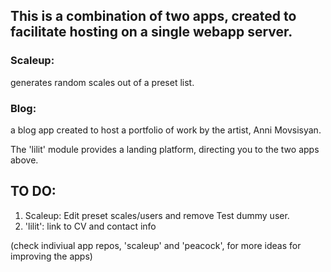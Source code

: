 ## This is a combination of two apps, created to facilitate hosting on a single webapp server.

### Scaleup: 
generates random scales out of a preset list.

### Blog: 
a blog app created to host a portfolio of work by the artist, Anni Movsisyan. 

The 'lilit' module provides a landing platform, directing you to the two apps above. 

## TO DO:

1. Scaleup: Edit preset scales/users and remove Test dummy user.
2. 'lilit': link to CV and contact info

(check indiviual app repos, 'scaleup' and 'peacock', for more ideas for improving the apps)



